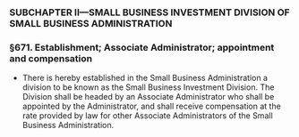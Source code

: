 ### SUBCHAPTER II—SMALL BUSINESS INVESTMENT DIVISION OF SMALL BUSINESS ADMINISTRATION

### §671. Establishment; Associate Administrator; appointment and compensation
* There is hereby established in the Small Business Administration a division to be known as the Small Business Investment Division. The Division shall be headed by an Associate Administrator who shall be appointed by the Administrator, and shall receive compensation at the rate provided by law for other Associate Administrators of the Small Business Administration.